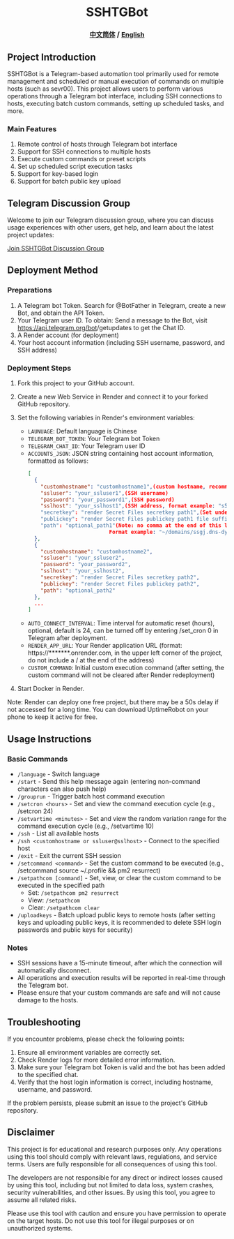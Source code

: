 <h1 align="center">SSHTGBot</h1>
<h3 align="center"><span style="font-size: 0.9em;"><a href="/README.md">中文简体</a></span> / <a href="/.github/README_en.md" style="font-size: 0.9em;">English</a></h3>

## Project Introduction

SSHTGBot is a Telegram-based automation tool primarily used for remote management and scheduled or manual execution of commands on multiple hosts (such as sevr00). This project allows users to perform various operations through a Telegram bot interface, including SSH connections to hosts, executing batch custom commands, setting up scheduled tasks, and more.

### Main Features

1. Remote control of hosts through Telegram bot interface
2. Support for SSH connections to multiple hosts
3. Execute custom commands or preset scripts
4. Set up scheduled script execution tasks
5. Support for key-based login
6. Support for batch public key upload

## Telegram Discussion Group

Welcome to join our Telegram discussion group, where you can discuss usage experiences with other users, get help, and learn about the latest project updates:

[Join SSHTGBot Discussion Group](https://t.me/+WIX6H-944HQzZmQ9)

## Deployment Method

### Preparations

1. A Telegram bot Token. Search for @BotFather in Telegram, create a new Bot, and obtain the API Token.
2. Your Telegram user ID. To obtain: Send a message to the Bot, visit https://api.telegram.org/bot<your bot token>/getupdates to get the Chat ID.
3. A Render account (for deployment)
4. Your host account information (including SSH username, password, and SSH address)

### Deployment Steps

1. Fork this project to your GitHub account.

2. Create a new Web Service in Render and connect it to your forked GitHub repository.

3. Set the following variables in Render's environment variables:
   - `LAUNUAGE`: Default language is Chinese
   - `TELEGRAM_BOT_TOKEN`: Your Telegram bot Token
   - `TELEGRAM_CHAT_ID`: Your Telegram user ID
   - `ACCOUNTS_JSON`: JSON string containing host account information, formatted as follows:
     ```json
     [
       {
         "customhostname": "customhostname1",(custom hostname, recommended to set)
         "ssluser": "your_ssluser1",(SSH username)
         "password": "your_password1",(SSH password)
         "sslhost": "your_sslhost1",(SSH address, format example: "s5.serv00.com")
         "secretkey": "render Secret Files secretkey path1",(Set under render environment variables. Format example: /etc/secrets/<filename>)
         "publickey": "render Secret Files publickey path1 file suffix .pub",(Set under render environment variables. Format example: /etc/secrets/<filename>)
         "path": "optional_path1"(Note: no comma at the end of this last line. This path line is optional. If not set and setpathcom is set, it will skip path and execute the default setcommand command.
                               Format example: "~/domains/ssgj.dns-dynamic.net/vless")
       },
       {
         "customhostname": "customhostname2",
         "ssluser": "your_ssluser2",
         "password": "your_password2",
         "sslhost": "your_sslhost2",
         "secretkey": "render Secret Files secretkey path2",
         "publickey": "render Secret Files publickey path2",
         "path": "optional_path2"
       },     
       ...
     ]
     ```
   - `AUTO_CONNECT_INTERVAL`: Time interval for automatic reset (hours), optional, default is 24, can be turned off by entering /set_cron 0 in Telegram after deployment.
   - `RENDER_APP_URL`: Your Render application URL (format: https://*******.onrender.com, in the upper left corner of the project, do not include a / at the end of the address)
   - `CUSTOM_COMMAND`: Initial custom execution command (after setting, the custom command will not be cleared after Render redeployment)

4. Start Docker in Render.

Note: Render can deploy one free project, but there may be a 50s delay if not accessed for a long time. You can download UptimeRobot on your phone to keep it active for free.

## Usage Instructions

### Basic Commands

- `/language` - Switch language
- `/start` - Send this help message again (entering non-command characters can also push help)
- `/grouprun` - Trigger batch host command execution
- `/setcron <hours>` - Set and view the command execution cycle (e.g., /setcron 24)
- `/setvartime <minutes>` - Set and view the random variation range for the command execution cycle (e.g., /setvartime 10)
- `/ssh` - List all available hosts
- `/ssh <customhostname or ssluser@sslhost>` - Connect to the specified host
- `/exit` - Exit the current SSH session
- `/setcommand <command>` - Set the custom command to be executed (e.g., /setcommand source ~/.profile && pm2 resurrect)
- `/setpathcom [command]` - Set, view, or clear the custom command to be executed in the specified path
   - Set: `/setpathcom pm2 resurrect`
   - View: `/setpathcom`
   - Clear: `/setpathcom clear`
- `/uploadkeys` - Batch upload public keys to remote hosts (after setting keys and uploading public keys, it is recommended to delete SSH login passwords and public keys for security)

### Notes

- SSH sessions have a 15-minute timeout, after which the connection will automatically disconnect.
- All operations and execution results will be reported in real-time through the Telegram bot.
- Please ensure that your custom commands are safe and will not cause damage to the hosts.

## Troubleshooting

If you encounter problems, please check the following points:

1. Ensure all environment variables are correctly set.
2. Check Render logs for more detailed error information.
3. Make sure your Telegram bot Token is valid and the bot has been added to the specified chat.
4. Verify that the host login information is correct, including hostname, username, and password.

If the problem persists, please submit an issue to the project's GitHub repository.

## Disclaimer

This project is for educational and research purposes only. Any operations using this tool should comply with relevant laws, regulations, and service terms. Users are fully responsible for all consequences of using this tool.

The developers are not responsible for any direct or indirect losses caused by using this tool, including but not limited to data loss, system crashes, security vulnerabilities, and other issues. By using this tool, you agree to assume all related risks.

Please use this tool with caution and ensure you have permission to operate on the target hosts. Do not use this tool for illegal purposes or on unauthorized systems.
